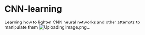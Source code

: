 # CNN-learning
Learning how to lighten CNN neural networks and other attempts to manipulate them
![Uploading image.png…]()

